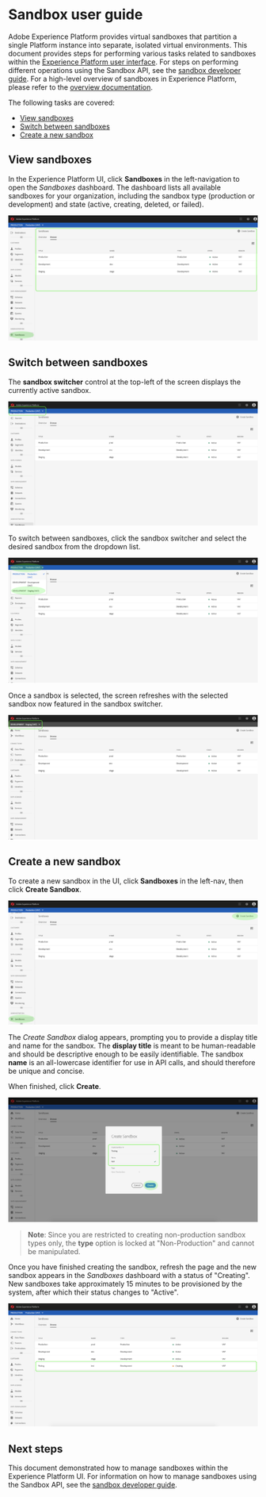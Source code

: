 # Sandbox user guide

Adobe Experience Platform provides virtual sandboxes that partition a single Platform instance into separate, isolated  virtual environments. This document provides steps for performing various tasks related to sandboxes within the [Experience Platform user interface](https://platform.adobe.com). For steps on performing different operations using the Sandbox API, see the [sandbox developer guide](sandbox-developer-guide.md). For a high-level overview of sandboxes in Experience Platform, please refer to the [overview documentation](sandboxes-overview.md).

The following tasks are covered:
- [View sandboxes](#view-sandboxes)
- [Switch between sandboxes](#switch-between-sandboxes)
- [Create a new sandbox](#create-a-new-sandbox)

## View sandboxes

In the Experience Platform UI, click **Sandboxes** in the left-navigation to open the _Sandboxes_ dashboard. The dashboard lists all available sandboxes for your organization, including the sandbox type (production or development) and state (active, creating, deleted, or failed).

![](images/sandboxes-tab.png)

## Switch between sandboxes

The **sandbox switcher** control at the top-left of the screen displays the currently active sandbox.

![](images/sandbox-selector.png)

To switch between sandboxes, click the sandbox switcher and select the desired sandbox from the dropdown list.

![](images/switch-sandbox.png)

Once a sandbox is selected, the screen refreshes with the selected sandbox now featured in the sandbox switcher.

![](images/sandbox-switched.png)

## Create a new sandbox

To create a new sandbox in the UI, click **Sandboxes** in the left-nav, then click **Create Sandbox**.

![](images/create-sandbox-button.png)

The _Create Sandbox_ dialog appears, prompting you to provide a display title and name for the sandbox. The **display title** is meant to be human-readable and should be descriptive enough to be easily identifiable. The sandbox **name** is an all-lowercase identifier for use in API calls, and should therefore be unique and concise.

When finished, click **Create**.

![](images/create-sandbox-dialog.png)

> **Note**: Since you are restricted to creating non-production sandbox types only, the **type** option is locked at "Non-Production" and cannot be manipulated.

Once you have finished creating the sandbox, refresh the page and the new sandbox appears in the _Sandboxes_ dashboard with a status of "Creating". New sandboxes take approximately 15 minutes to be provisioned by the system, after which their status changes to "Active".

![](images/sandbox-created.png)

## Next steps

This document demonstrated how to manage sandboxes within the Experience Platform UI. For information on how to manage sandboxes using the Sandbox API, see the [sandbox developer guide](sandbox-developer-guide.md).